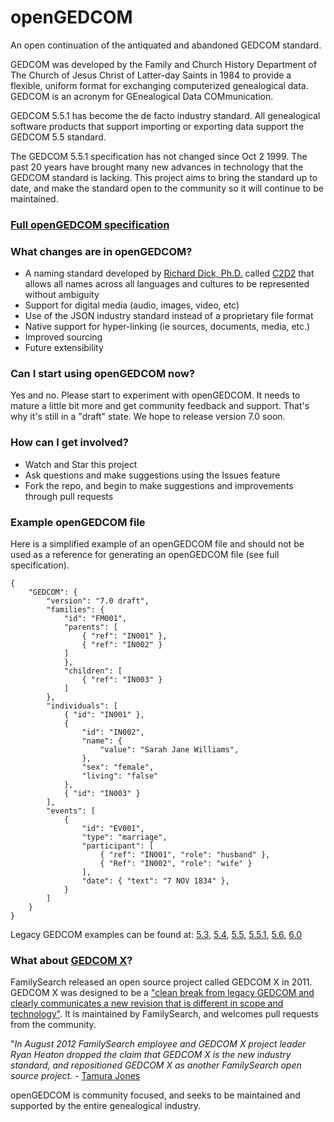 # openGEDCOM
An open continuation of the antiquated and abandoned GEDCOM standard.

GEDCOM was developed by the Family and Church History Department of The Church of Jesus Christ of Latter-day Saints in 1984 to provide a flexible, uniform format for exchanging computerized genealogical data. GEDCOM is an acronym for GEnealogical Data COMmunication.

GEDCOM 5.5.1 has become the de facto industry standard. All genealogical software products that support importing or exporting data support the GEDCOM 5.5 standard.

The GEDCOM 5.5.1 specification has not changed since Oct 2 1999. The past 20 years have brought many new advances in technology that the GEDCOM standard is lacking. This project aims to bring the standard up to date, and make the standard open to the community so it will continue to be maintained.

### [Full openGEDCOM specification](specification/index.md)

### What changes are in openGEDCOM?
- A naming standard developed by [Richard Dick, Ph.D.](http://www.cavanaughconsulting.org/richard-dick-ph-d/) called [C2D2](specification/names.md) that allows all names across all languages and cultures to be represented without ambiguity
- Support for digital media (audio, images, video, etc)
- Use of the JSON industry standard instead of a proprietary file format
- Native support for hyper-linking (ie sources, documents, media, etc.)
- Improved sourcing
- Future extensibility

### Can I start using openGEDCOM now?
Yes and no. Please start to experiment with openGEDCOM. It needs to mature a little bit more and get community feedback and support. That's why it's still in a "draft" state. We hope to release version 7.0 soon.

### How can I get involved?
- Watch and Star this project
- Ask questions and make suggestions using the Issues feature
- Fork the repo, and begin to make suggestions and improvements through pull requests

### Example openGEDCOM file
Here is a simplified example of an openGEDCOM file and should not be used as a reference for generating an openGEDCOM file (see full specification).
```
{
    "GEDCOM": {
        "version": "7.0 draft",
        "families": {
            "id": "FM001",
            "parents": [
                { "ref": "IN001" },
                { "ref": "IN002" }
            ]
            },
            "children": [
                { "ref": "IN003" }
            ]
        },
        "individuals": [
            { "id": "IN001" },
            {
                "id": "IN002",
                "name": {
                    "value": "Sarah Jane Williams",
                },
                "sex": "female",
                "living": "false"
            },
            { "id": "IN003" }
        ],
        "events": [
            {
                "id": "EV001",
                "type": "marriage",
                "participant": [
                    { "ref": "IN001", "role": "husband" },
                    { "Ref": "IN002", "role": "wife" }
                ],
                "date": { "text": "7 NOV 1834" },
            }
        ]
    }
}
```
Legacy GEDCOM examples can be found at: [5.3](LegacyExamples/gedcom53.ged), [5.4](LegacyExamples/gedcom54.ged), [5.5](LegacyExamples/gedcom55.ged), [5.5.1](LegacyExamples/gedcom551.ged), [5.6](LegacyExamples/gedcom56.ged), [6.0](LegacyExamples/gedcom6.xml)

### What about [GEDCOM X](http://www.gedcomx.org/)?
FamilySearch released an open source project called GEDCOM X in 2011. GEDCOM X was designed to be a ["clean break from legacy GEDCOM and clearly communicates a new revision that is different in scope and technology"](http://www.gedcomx.org/FAQ.html). It is maintained by FamilySearch, and welcomes pull requests from the community.

"*In August 2012 FamilySearch employee and GEDCOM X project leader Ryan Heaton dropped the claim that GEDCOM X is the new industry standard, and repositioned GEDCOM X as another FamilySearch open source project.* - [Tamura Jones](https://www.tamurajones.net/GEDCOMXNoIndustryStandard.xhtml)

openGEDCOM is community focused, and seeks to be maintained and supported by the entire genealogical industry.
